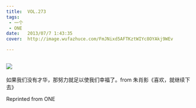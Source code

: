 ```yaml
---
title:	VOL.273
tags:
 - 一个
 - ONE
date:	2013/07/7 1:43:35
cover:	http://image.wufazhuce.com/FmJNixd5AFTKztWIYc8OYAkj9WEv

---
```

![](http://image.wufazhuce.com/FmJNixd5AFTKztWIYc8OYAkj9WEv)
---

如果我们没有才华，那努力就足以使我们幸福了。from 朱肖影《喜欢，就继续下去》
 
Reprinted from ONE

